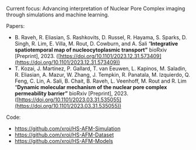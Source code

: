 Current focus: Advancing interpretation of Nuclear Pore Complex imaging through simulations and machine learning. 

Papers:
- B. Raveh, R. Eliasian, S. Rashkovits, D. Russel, R. Hayama, S. Sparks, D. Singh, R. Lim, E. Villa, M. Rout, D. Cowburn, and A. Sali “**Integrative spatiotemporal map of nucleocytoplasmic transport”** bioRxiv \[Preprint], 2023. ([https://doi.org/10.1101/2023.12.31.573409](https://doi.org/10.1101/2023.12.31.573409))
- T. Kozai, J. Martinez, P. Gallard, T. van Eeuwen, L. Kapinos, M. Saladin, R. Eliasian, A. Mazur, W. Zhang, J. Tempkin, R. Panatala, M. Izquierdo, Q. Feng, C. Lin, A. Sali, B. Chait, B. Raveh, L. Veenhoff, M. Rout and R. Lim “**Dynamic molecular mechanism of the nuclear pore complex permeability barrier”** bioRxiv \[Preprint], 2023. ([https://doi.org/10.1101/2023.03.31.535055](https://doi.org/10.1101/2023.03.31.535055))

Code:
- https://github.com/xroi/HS-AFM-Simulation
- https://github.com/xroi/HS-AFM-Dataset
- https://github.com/xroi/HS-AFM-Models